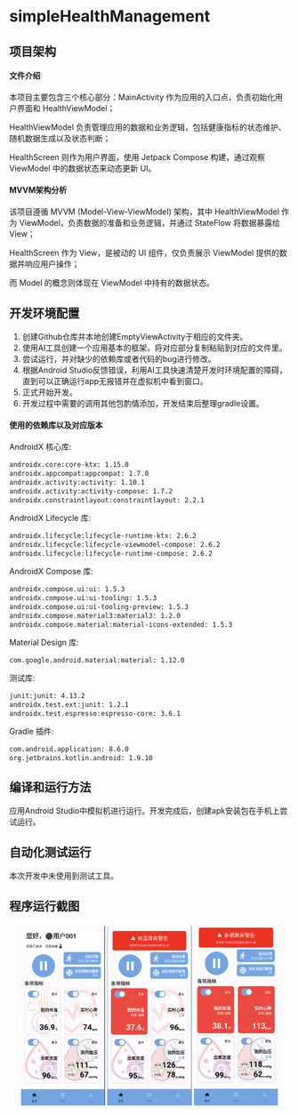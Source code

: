 # simpleHealthManagement

## 项目架构

#### 文件介绍

本项目主要包含三个核心部分：MainActivity 作为应用的入口点，负责初始化用户界面和 HealthViewModel；

HealthViewModel 负责管理应用的数据和业务逻辑，包括健康指标的状态维护、随机数据生成以及状态判断；

HealthScreen 则作为用户界面，使用 Jetpack Compose 构建，通过观察 ViewModel 中的数据状态来动态更新 UI。

#### MVVM架构分析

该项目遵循 MVVM (Model-View-ViewModel) 架构，其中 HealthViewModel 作为 ViewModel，负责数据的准备和业务逻辑，并通过 StateFlow 将数据暴露给 View；

HealthScreen 作为 View，是被动的 UI 组件，仅负责展示 ViewModel 提供的数据并响应用户操作；

而 Model 的概念则体现在 ViewModel 中持有的数据状态。

## 开发环境配置

1. 创建Github仓库并本地创建EmptyViewActivity于相应的文件夹。
2. 使用AI工具创建一个应用基本的框架，将对应部分复制粘贴到对应的文件里。
3. 尝试运行，并对缺少的依赖库或者代码的bug进行修改。
4. 根据Android Studio反馈错误，利用AI工具快速清楚开发时环境配置的障碍，直到可以正确运行app无报错并在虚拟机中看到窗口。
5. 正式开始开发。
6. 开发过程中需要的调用其他包酌情添加，开发结束后整理gradle设置。

#### 使用的依赖库以及对应版本

AndroidX 核心库:

    androidx.core:core-ktx: 1.15.0
    androidx.appcompat:appcompat: 1.7.0
    androidx.activity:activity: 1.10.1
    androidx.activity:activity-compose: 1.7.2
    androidx.constraintlayout:constraintlayout: 2.2.1

AndroidX Lifecycle 库:

    androidx.lifecycle:lifecycle-runtime-ktx: 2.6.2
    androidx.lifecycle:lifecycle-viewmodel-compose: 2.6.2
    androidx.lifecycle:lifecycle-runtime-compose: 2.6.2

AndroidX Compose 库:

    androidx.compose.ui:ui: 1.5.3
    androidx.compose.ui:ui-tooling: 1.5.3
    androidx.compose.ui:ui-tooling-preview: 1.5.3
    androidx.compose.material3:material3: 1.2.0
    androidx.compose.material:material-icons-extended: 1.5.3

Material Design 库:

    com.google.android.material:material: 1.12.0

测试库:

    junit:junit: 4.13.2
    androidx.test.ext:junit: 1.2.1
    androidx.test.espresso:espresso-core: 3.6.1

Gradle 插件:

    com.android.application: 8.6.0
    org.jetbrains.kotlin.android: 1.9.10

## 编译和运行方法

应用Android Studio中模拟机进行运行。开发完成后，创建apk安装包在手机上尝试运行。

## 自动化测试运行

本次开发中未使用到测试工具。

## 程序运行截图

<p align="center">
  <img src="screenshots/normal.png" alt="Normal" style="max-width: 30%;">
  <img src="screenshots/alert.png" alt="Alert" style="max-width: 30%;">
  <img src="screenshots/multiple_alerts.png" alt="Multiple Alerts" style="max-width: 30%;">
</p>